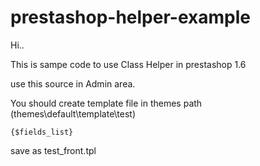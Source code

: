 # prestashop-helper-example

Hi..

This is sampe code to use Class Helper in prestashop 1.6

use this source in Admin area.

You should create template file in themes path (themes\default\template\test)


``` smarty
{$fields_list}
```

save as test_front.tpl
